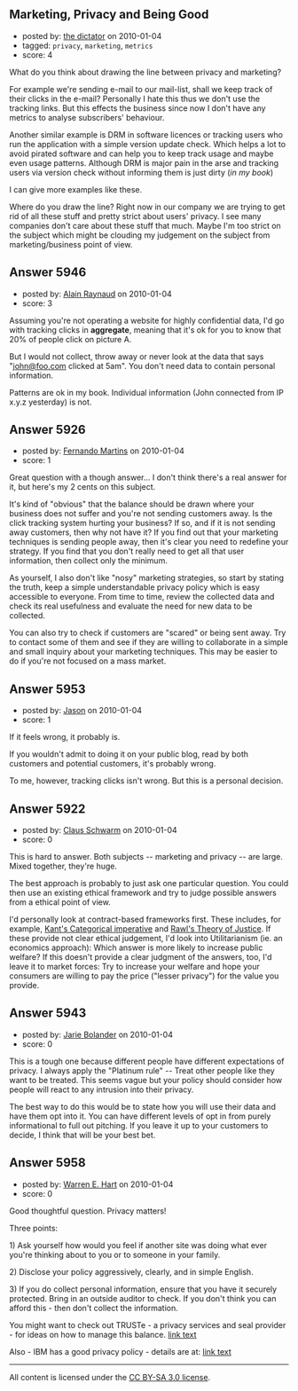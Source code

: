 ## Marketing, Privacy and Being Good

- posted by: [the dictator](https://stackexchange.com/users/-1/473-the-dictator) on 2010-01-04
- tagged: `privacy`, `marketing`, `metrics`
- score: 4

What do you think about drawing the line between privacy and marketing?

For example we're sending e-mail to our mail-list, shall we keep track of their clicks in the e-mail? Personally I hate this thus we don't use the tracking links. But this effects the business since now I don't have any metrics to analyse subscribers' behaviour.

Another similar example is DRM in software licences or tracking users who run the application with a simple version update check. Which helps a lot to avoid pirated software and can help you to keep track usage and maybe even usage patterns. Although DRM is major pain in the arse and tracking users via version check without informing them is just dirty (*in my book*)

I can give more examples like these.

Where do you draw the line? Right now in our company we are trying to get rid of all these stuff and pretty strict about users' privacy. I see many companies don't care about these stuff that much. Maybe I'm too strict on the subject which might be clouding my judgement on the subject from marketing/business point of view.


## Answer 5946

- posted by: [Alain Raynaud](https://stackexchange.com/users/-1/502-alain-raynaud) on 2010-01-04
- score: 3

Assuming you're not operating a website for highly confidential data, I'd go with tracking clicks in **aggregate**, meaning that it's ok for you to know that 20% of people click on picture A.

But I would not collect, throw away or never look at the data that says "john@foo.com clicked at 5am". You don't need data to contain personal information.

Patterns are ok in my book. Individual information (John connected from IP x.y.z yesterday) is not.


## Answer 5926

- posted by: [Fernando Martins](https://stackexchange.com/users/-1/1778-fernando-martins) on 2010-01-04
- score: 1

Great question with a though answer...
I don't think there's a real answer for it, but here's my 2 cents on this subject.


It's kind of "obvious" that the balance should be drawn where your business does not suffer and you're not sending customers away. 
Is the click tracking system hurting your business? If so, and if it is not sending away customers, then why not have it?
If you find out that your marketing techniques is sending people away, then it's clear you need to redefine your strategy.
If you find that you don't really need to get all that user information, then collect only the minimum.

As yourself, I also don't like "nosy" marketing strategies, so start by stating the truth, keep a simple understandable privacy policy which is easy accessible to everyone.
From time to time, review the collected data and check its real usefulness and evaluate the need for new data to be collected.

You can also try to check if customers are "scared" or being sent away. Try to contact some of them and see if they are willing to collaborate in a simple and small inquiry about your marketing techniques. This may be easier to do if you're not focused on a mass market.


## Answer 5953

- posted by: [Jason](https://stackexchange.com/users/-1/2-jason) on 2010-01-04
- score: 1

If it feels wrong, it probably is.

If you wouldn't admit to doing it on your public blog, read by both customers and potential customers, it's probably wrong.

To me, however, tracking clicks isn't wrong.  But this is a personal decision.


## Answer 5922

- posted by: [Claus Schwarm](https://stackexchange.com/users/-1/294-claus-schwarm) on 2010-01-04
- score: 0

<p>This is hard to answer. Both subjects -- marketing and privacy -- are large. Mixed together, they're huge.</p>

<p>The best approach is probably to just ask one particular question. You could then use an existing ethical framework and try to judge possible answers from a ethical point of view.</p>

<p>I'd personally look at contract-based frameworks first. These includes, for example, <a href="http://en.wikipedia.org/wiki/Categorical%5Fimperative" rel="nofollow">Kant's Categorical imperative</a> and <a href="http://en.wikipedia.org/wiki/A%5FTheory%5Fof%5FJustice" rel="nofollow">Rawl's Theory of Justice</a>. If these provide not clear ethical judgement, I'd look into Utilitarianism (ie. an economics approach): Which answer is more likely to increase public welfare? If this doesn't provide a clear judgment of the answers, too, I'd leave it to market forces: Try to increase your welfare and hope your consumers are willing to pay the price ("lesser privacy") for the value you provide.</p>



## Answer 5943

- posted by: [Jarie Bolander](https://stackexchange.com/users/-1/585-jarie-bolander) on 2010-01-04
- score: 0

This is a tough one because different people have different expectations of privacy. I always apply the "Platinum rule" -- Treat other people like they want to be treated. This seems vague but your policy should consider how people will react to any intrusion into their privacy.

The best way to do this would be to state how you will use their data and have them opt into it. You can have different levels of opt in from purely informational to full out pitching. If you leave it up to your customers to decide, I think that will be your best bet.


## Answer 5958

- posted by: [Warren E. Hart](https://stackexchange.com/users/-1/2058-warren-e-hart) on 2010-01-04
- score: 0

<p>Good thoughtful question. Privacy matters!</p>

<p>Three points:</p>

<p>1) Ask yourself how would you feel if another site was doing what ever you're thinking about to you or to someone in your family.</p>

<p>2) Disclose your policy aggressively, clearly, and in simple English.</p>

<p>3) If you do collect personal information, ensure that you have it securely protected. Bring in an outside auditor to check. If you don't think you can afford this - then don't collect the information. </p>

<p>You might want to check out TRUSTe - a privacy services and seal provider - for ideas on how to manage this balance.  <a href="http://www.truste.com/index.html" rel="nofollow">link text</a></p>

<p>Also - IBM has a good privacy policy - details are at: <a href="http://www.ibm.com/privacy/details/us/en/" rel="nofollow">link text</a></p>




---

All content is licensed under the [CC BY-SA 3.0 license](https://creativecommons.org/licenses/by-sa/3.0/).
